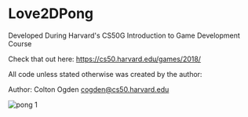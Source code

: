 # Love2DPong

Developed During Harvard's CS50G Introduction to Game Development Course

Check that out here: 
https://cs50.harvard.edu/games/2018/

All code unless stated otherwise was created by the author:

Author: Colton Ogden
cogden@cs50.harvard.edu

![pong 1](https://user-images.githubusercontent.com/50344386/205516054-e46efeb0-32ab-4ae9-b9ac-4c28d5c07a19.png)
